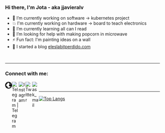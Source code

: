 ### Hi there, I'm Jota - aka jjavieralv

- 🔭 I’m currently working on software -> kubernetes project
- 💥 I'm currently working on hardware -> board to teach electronics
- 🌱 I’m currently learning all can I read
- 🤔 I’m looking for help with making popcorn in microwave
- ⚡ Fun fact: I'm painting ideas on a wall
- 🎪 I started a blog [eleslabitperdido.com][website]
<br />

----

### Connect with me:

[<img align="left" alt="eleslabitperdido.com" width="22px" src="https://raw.githubusercontent.com/iconic/open-iconic/master/svg/globe.svg" />][website]
[<img align="left" alt="Telegram | Telegram" width="22px" src="https://cdn.jsdelivr.net/npm/simple-icons@v3/icons/telegram.svg" />][telegram]
[<img align="left" alt="Instagram" width="22px" src="https://cdn.jsdelivr.net/npm/simple-icons@v3/icons/instagram.svg" />][instagram]
[<img align="left" alt="Twitter" width="22px" src="https://cdn.jsdelivr.net/npm/simple-icons@v3/icons/twitter.svg" />][twitter]
[<img align="left" alt="ask_mail" width="22px" src="https://cdn.jsdelivr.net/npm/simple-icons@v3/icons/gmail.svg" />][ask_mail]
<br/>

---

[![Top Langs](https://github-readme-stats.vercel.app/api/top-langs/?username=jjavieralv&layout=compact)](https://github.com/jjavieralv/github-readme-stats)

[website]: https://www.eleslabitperdido.com
[telegram]: https://t.me/sirniorJJ
[ask_mail]: mailto:suport@elbitperdido.com
[instagram]: https://www.instagram.com/eleslabitperdido/
[twitter]: https://twitter.com/eleslabitperdi1
